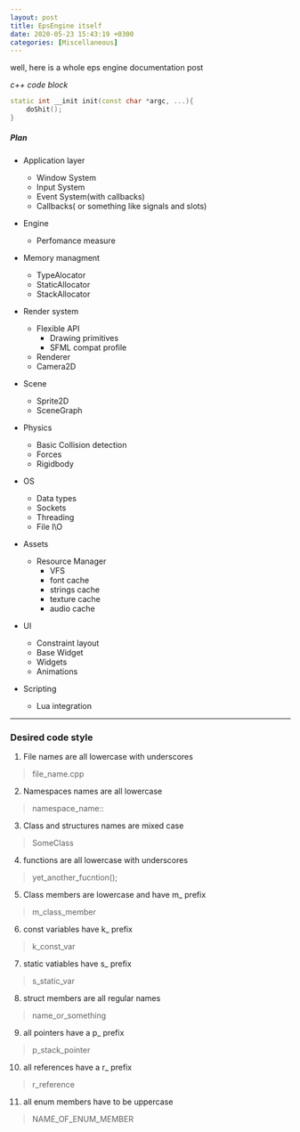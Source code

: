 ```yaml
---
layout: post
title: EpsEngine itself
date: 2020-05-23 15:43:19 +0300 
categories: [Miscellaneous]
---
```


well, here is a whole eps engine documentation post

*c++ code block*
```c++
static int __init init(const char *argc, ...){
    doShit();
}
```
##### Plan
* Application layer
    * Window System
    * Input System
    * Event System(with callbacks)
    * Callbacks( or something like signals and slots)
* Engine 
    * Perfomance measure
* Memory managment
    * TypeAlocator
    * StaticAllocator
    * StackAllocator
* Render system
    * Flexible API
        * Drawing primitives
        * SFML compat profile
    * Renderer
    * Camera2D

* Scene
    * Sprite2D
    * SceneGraph
* Physics
    * Basic Collision detection
    * Forces
    * Rigidbody
* OS
    * Data types
    * Sockets
    * Threading
    * File I\O
* Assets
    * Resource Manager
        * VFS
        * font cache
        * strings cache
        * texture cache
        * audio cache
* UI
    * Constraint layout
    * Base Widget
    * Widgets
    * Animations
* Scripting
    * Lua integration

    
***
### Desired code style

1. File names are all lowercase with underscores             
>file_name.cpp

2. Namespaces names are all lowercase                        
>namespace_name::

3. Class and structures names are mixed case                 
>SomeClass

4. functions are all lowercase with underscores             
>yet_another_fucntion();

5. Class members are lowercase and have m_ prefix              
>m_class_member

6. const variables have k_ prefix                           
>k_const_var

7. static vatiables have s_ prefix                          
>s_static_var

8. struct members are all regular names                     
>name_or_something

9. all pointers have a p_ prefix                            
>p_stack_pointer

10. all references have a r_ prefix                         
>r_reference

11. all enum members have to be uppercase                   
>NAME_OF_ENUM_MEMBER
